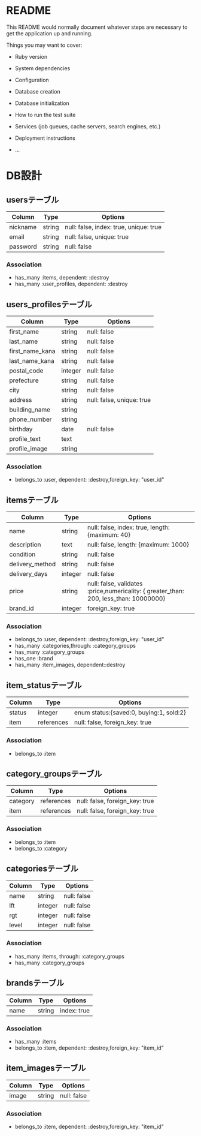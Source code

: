 # README

This README would normally document whatever steps are necessary to get the
application up and running.

Things you may want to cover:

* Ruby version

* System dependencies

* Configuration

* Database creation

* Database initialization

* How to run the test suite

* Services (job queues, cache servers, search engines, etc.)

* Deployment instructions

* ...

# DB設計

## usersテーブル

|Column|Type|Options|
|------|----|-------|
|nickname|string|null: false, index: true, unique: true|
|email|string|null: false, unique: true|
|password|string|null: false|

### Association
- has_many :items, dependent: :destroy
- has_many :user_profiles, dependent: :destroy

## users_profilesテーブル

|Column|Type|Options|
|------|----|-------|
|first_name|string|null: false|
|last_name|string|null: false|
|first_name_kana|string|null: false|
|last_name_kana|string|null: false|
|postal_code|integer|null: false|
|prefecture|string|null: false|
|city|string|null: false|
|address|string|null: false, unique: true|
|building_name|string||
|phone_number|string||
|birthday|date|null: false|
|profile_text|text||
|profile_image|string||

### Association
- belongs_to :user, dependent: :destroy,foreign_key: "user_id"

## itemsテーブル

|Column|Type|Options|
|------|----|-------|
|name|string|null: false, index: true, length: {maximum: 40}|
|description|text|null: false, length: {maximum: 1000}|
|condition|string|null: false|
|delivery_method|string|null: false|
|delivery_days|integer|null: false|
|price|string|null: false, validates :price,numericality: { greater_than: 200, less_than: 10000000}|
|brand_id|integer|foreign_key: true|

### Association
- belongs_to :user, dependent: :destroy,foreign_key: "user_id"
- has_many :categories,through: :category_groups
- has_many :category_groups
- has_one :brand
- has_many :item_images, dependent::destroy

## item_statusテーブル

|Column|Type|Options|
|------|----|-------|
|status|integer|enum status:{saved:0, buying:1, sold:2}|
|item|references|null: false, foreign_key: true|

### Association
- belongs_to :item

## category_groupsテーブル

|Column|Type|Options|
|------|----|-------|
|category|references|null: false, foreign_key: true|
|item|references|null: false, foreign_key: true|

### Association
- belongs_to :item
- belongs_to :category

## categoriesテーブル

|Column|Type|Options|
|------|----|-------|
|name|string|null: false|
|lft|integer|null: false|
|rgt|integer|null: false|
|level|integer|null: false|

### Association
- has_many :items, through: :category_groups
- has_many :category_groups

## brandsテーブル

|Column|Type|Options|
|------|----|-------|
|name|string|index: true|


### Association
- has_many :items
- belongs_to :item, dependent: :destroy,foreign_key: "item_id"

## item_imagesテーブル

|Column|Type|Options|
|------|----|-------|
|image|string|null: false|


### Association
- belongs_to :item, dependent: :destroy,foreign_key: "item_id"
